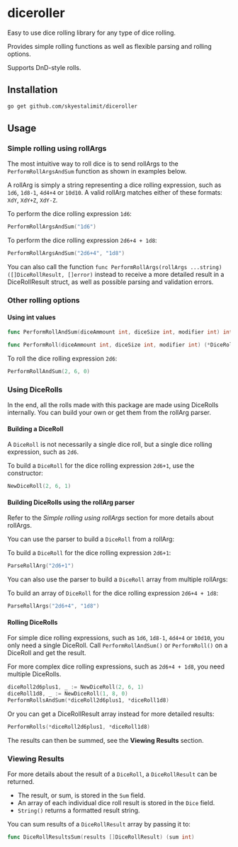 # diceroller

Easy to use dice rolling library for any type of dice rolling.

Provides simple rolling functions as well as flexible parsing and rolling options.

Supports DnD-style rolls.

## Installation

```bash
go get github.com/skyestalimit/diceroller
```

## Usage

### Simple rolling using rollArgs

The most intuitive way to roll dice is to send rollArgs to the `PerformRollArgsAndSum` function as shown in examples below.

A rollArg is simply a string representing a dice rolling expression, such as `1d6`, `1d8-1`, `4d4+4` or `10d10`. A valid rollArg matches either of these formats: `XdY`, `XdY+Z`, `XdY-Z`.

To perform the dice rolling expression `1d6`:

```go
PerformRollArgsAndSum("1d6")
```

To perform the dice rolling expression `2d6+4 + 1d8`:

```go
PerformRollArgsAndSum("2d6+4", "1d8")
```

You can also call the function `func PerformRollArgs(rollArgs ...string) ([]DiceRollResult, []error)` instead to receive a more detailed result in a DiceRollResult struct, as well as possible parsing and validation errors.

### Other rolling options

#### Using int values

```go
func PerformRollAndSum(diceAmmount int, diceSize int, modifier int) int
```

```go
func PerformRoll(diceAmmount int, diceSize int, modifier int) (*DiceRollResult, error)
```

To roll the dice rolling expression `2d6`:

```go
PerformRollAndSum(2, 6, 0)
```

### Using DiceRolls

In the end, all the rolls made with this package are made using DiceRolls internally. You can build your own or get them from the rollArg parser.

#### Building a DiceRoll

A `DiceRoll` is not necessarily a single dice roll, but a single dice rolling expression, such as `2d6`.

To build a `DiceRoll` for the dice rolling expression `2d6+1`, use the constructor:

```go
NewDiceRoll(2, 6, 1)
```

#### Building DiceRolls using the rollArg parser

Refer to the *Simple rolling using rollArgs* section for more details about rollArgs.

You can use the parser to build a `DiceRoll` from a rollArg:

To build a `DiceRoll` for the dice rolling expression `2d6+1`:

```go
ParseRollArg("2d6+1")
```

You can also use the parser to build a `DiceRoll` array from multiple rollArgs:

To build an array of `DiceRoll` for the dice rolling expression `2d6+4 + 1d8`:

```go
ParseRollArgs("2d6+4", "1d8")
```

#### Rolling DiceRolls

For simple dice rolling expressions, such as `1d6`, `1d8-1`, `4d4+4` or `10d10`, you only need a single DiceRoll. Call `PerformRollAndSum()` or `PerformRoll()` on a DiceRoll and get the result.

For more complex dice rolling expressions, such as `2d6+4 + 1d8`, you need multiple DiceRolls.

```go
diceRoll2d6plus1, _ := NewDiceRoll(2, 6, 1)
diceRoll1d8, _ := NewDiceRoll(1, 8, 0)
PerformRollsAndSum(*diceRoll2d6plus1, *diceRoll1d8)
```

Or you can get a DiceRollResult array instead for more detailed results:

```go
PerformRolls(*diceRoll2d6plus1, *diceRoll1d8)
```

The results can then be summed, see the **Viewing Results** section.

### Viewing Results

For more details about the result of a `DiceRoll`, a `DiceRollResult` can be returned.

* The result, or sum, is stored in the `Sum` field.
* An array of each individual dice roll result is stored in the `Dice` field.
* `String()` returns a formatted result string.

You can sum results of a `DiceRollResult` array by passing it to:

```go
func DiceRollResultsSum(results []DiceRollResult) (sum int)
```

